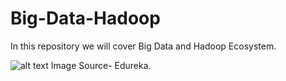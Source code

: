 # Big-Data-Hadoop

In this repository we will cover Big Data and Hadoop Ecosystem.   


![alt text](https://www.edureka.co/blog/wp-content/uploads/2016/10/HADOOP-ECOSYSTEM-Edureka.png)
Image Source- Edureka.
